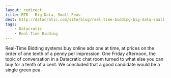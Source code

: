 ```yaml
---
layout: redirect
title: RTB - Big Data, Small Peas
dest: http://datacratic.com/site/blog/real-time-bidding-big-data-small-peas-0
tags:
    - Datacratic
    - Real-Time Bidding
---
```


Real-Time Bidding systems buy online ads one at time, at prices on the order of one tenth of a penny per impression. One Friday afternoon, the topic of conversation in a Datacratic chat room turned to what else you can buy for a tenth of a cent. We concluded that a good candidate would be a single green pea.